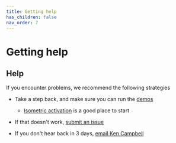 ```yaml
---
title: Getting help
has_children: false
nav_order: 7
---
```


# Getting help

## Help

If you encounter problems, we recommend the following strategies

+ Take a step back, and make sure you can run the [demos](../demos/demos.html)
  + [Isometric activation](../demos/getting_started/isometric_activation/isometric_activation.html) is a good place to start
  

+ If that doesn't work, [submit an issue](https://github.com/Campbell-Muscle-Lab/FiberSim/issues)

+ If you don't hear back in 3 days, [email Ken Campbell](mailto:k.s.campbell@uky.edu)

